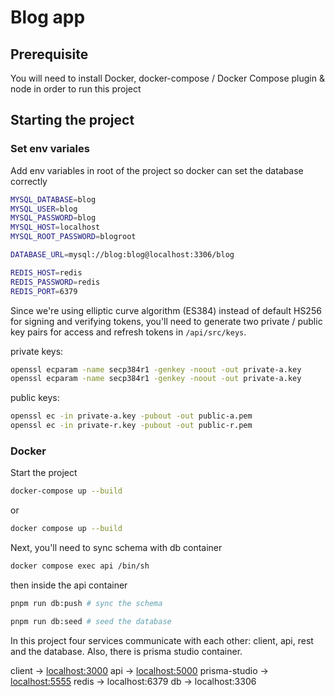 # Blog app

## Prerequisite

You will need to install Docker, docker-compose / Docker Compose plugin & node in order to run this project

## Starting the project

### Set env variales

Add env variables in root of the project so docker can set the database correctly

```bash
MYSQL_DATABASE=blog
MYSQL_USER=blog
MYSQL_PASSWORD=blog
MYSQL_HOST=localhost
MYSQL_ROOT_PASSWORD=blogroot

DATABASE_URL=mysql://blog:blog@localhost:3306/blog

REDIS_HOST=redis 
REDIS_PASSWORD=redis
REDIS_PORT=6379
```

Since we're using elliptic curve algorithm (ES384) instead of default HS256 for signing and verifying tokens, you'll need to generate two private / public key pairs for access and refresh tokens in
`/api/src/keys`.

private keys:

```bash
openssl ecparam -name secp384r1 -genkey -noout -out private-a.key
openssl ecparam -name secp384r1 -genkey -noout -out private-a.key
```

public keys:

```bash
openssl ec -in private-a.key -pubout -out public-a.pem
openssl ec -in private-r.key -pubout -out public-r.pem
```

### Docker

Start the project

```bash
docker-compose up --build
```

or

```bash
docker compose up --build
```

Next, you'll need to sync schema with db container

```bash
docker compose exec api /bin/sh
```

then inside the api container

```bash
pnpm run db:push # sync the schema

pnpm run db:seed # seed the database
```

In this project four services communicate with each other: client, api, rest and the database.
Also, there is prisma studio container.

client -> [localhost:3000](localhost:3000)
api -> [localhost:5000](localhost:5000)
prisma-studio -> [localhost:5555](localhost:5555)
redis -> localhost:6379
db -> localhost:3306
